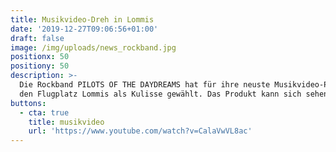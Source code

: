 ```yaml
---
title: Musikvideo-Dreh in Lommis
date: '2019-12-27T09:06:56+01:00'
draft: false
image: /img/uploads/news_rockband.jpg
positionx: 50
positiony: 50
description: >-
  Die Rockband PILOTS OF THE DAYDREAMS hat für ihre neuste Musikvideo-Produktion
  den Flugplatz Lommis als Kulisse gewählt. Das Produkt kann sich sehen lassen!
buttons:
  - cta: true
    title: musikvideo
    url: 'https://www.youtube.com/watch?v=CalaVwVL8ac'
---
```


